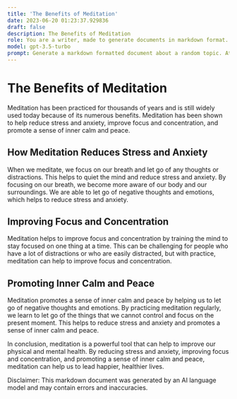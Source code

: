 ```yaml
---
title: 'The Benefits of Meditation'
date: 2023-06-20 01:23:37.929836
draft: false
description: The Benefits of Meditation
role: You are a writer, made to generate documents in markdown format. It is very important that all of the documents you generate are in valid markdown format.
model: gpt-3.5-turbo
prompt: Generate a markdown formatted document about a random topic. At the bottom, include a disclaimer explaining that the document was generated by you. The first line of the document should be the title. Make sure that the entire document is in proper markdown format, using a mix of various tags to make the document visually appealing.
---
```


# The Benefits of Meditation

Meditation has been practiced for thousands of years and is still widely used today because of its numerous benefits. Meditation has been shown to help reduce stress and anxiety, improve focus and concentration, and promote a sense of inner calm and peace.

## How Meditation Reduces Stress and Anxiety

When we meditate, we focus on our breath and let go of any thoughts or distractions. This helps to quiet the mind and reduce stress and anxiety. By focusing on our breath, we become more aware of our body and our surroundings. We are able to let go of negative thoughts and emotions, which helps to reduce stress and anxiety.

## Improving Focus and Concentration

Meditation helps to improve focus and concentration by training the mind to stay focused on one thing at a time. This can be challenging for people who have a lot of distractions or who are easily distracted, but with practice, meditation can help to improve focus and concentration.

## Promoting Inner Calm and Peace

Meditation promotes a sense of inner calm and peace by helping us to let go of negative thoughts and emotions. By practicing meditation regularly, we learn to let go of the things that we cannot control and focus on the present moment. This helps to reduce stress and anxiety and promotes a sense of inner calm and peace.

In conclusion, meditation is a powerful tool that can help to improve our physical and mental health. By reducing stress and anxiety, improving focus and concentration, and promoting a sense of inner calm and peace, meditation can help us to lead happier, healthier lives.

Disclaimer: This markdown document was generated by an AI language model and may contain errors and inaccuracies.